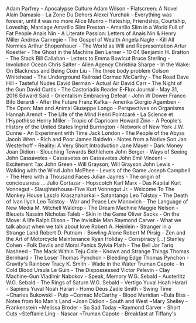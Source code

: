  Adam Parfrey - Apocalypse Culture
 Adam Wilson - Flatscreen: A Novel
 Alain Damasio - La Zone Du Dehors
 Alexei Yurchak - Everything was forever, until it was no more
 Alice Munro - Hateship, Friendship, Courtship, Loveship, Marriage
 Amarillo Slim Preston - Amarillo Slim in a World Full of Fat People
 Anais Nin - A Literate Passion: Letters of Anais Nin & Henry Miller
 Andrew Carnegie - The Gospel of Wealth
 Angela Nagle - Kill All Normies
 Arthur Shopenhauer - The World as Will and Representation
 Artur Koestler - The Ghost in the Machine
 Ben Lerner - 10 04
 Benjamin H. Bratton - The Stack
 Bill Callahan - Letters to Emma Bowlcut
 Bruce Sterling - Involution Ocean
 Chris Salter - Alien Agency
 Christina Sharpe - In the Wake: On Blackness and Being
 Cixin Liu - The three body problem
 Colson Whitehead - The Underground Railroad
 Cormac McCarthy - The Road
 Dave Hill - Tasteful Nudes
 David Berman - Actual Air
 David Carr - The Night of the Gun
 David Curtis - The Castoriadis Reader
 E-Flux Journal - May 31, 2016
 Edward Said - Orientalism
 Embracing Defeat - John W Dower
 Franco Bifo Berardi - After the Future
 Franz Kafka - Amerika
 Giorgio Agamben - The Open: Man and Animal
 Giuseppe Longo - Perspectives on Organisms
 Hannah Arendt - The Life of the Mind
 Henri Pointcaré - La Science et l'Hypothèse
 Henry Miller - Tropic of Capricorn
 Howard Zinn - A People's History of the United States
 Ingrid Burrington - Network of New York
 J.W. Dunne - An Experiment with Time
 Jack London - The People of the Abyss
 Jacob Wren - Rich and Poor
 James Baldwin - Notes from a Native Son
 Jan Westerhoff - Reality: A Very Short Introduction
 Jane Mayer - Dark Money
 Joan Didion - Slouching Towards Bethlehem
 John Berger - Ways of Seeing
 John Cassavetes - Cassavetes on Cassavetes
 John Emil Vincent - Excitement Tax
 John Green - Will Grayson, Will Grayson
 John Lewis - Walking with the Wind
 John McPhee - Levels of the Game
 Joseph Campbell - The Hero with a Thousand Faces
 Julian Jaynes - The origin of conciousness ...
 Julio Cortazar - Hopscotch
 Karl Marx - Das Kapital
 Kurt Vonnegut - Slaughterhouse-Five
 Kurt Vonnegut Jr. - Welcome To The Monkey House
 Laszlo Krasznahorkai - Satantango
 Leo Tolstoy - The Death of Ivan Ilych
 Leo Tolstoy - War and Peace
 Lev Manovich - The Language of New Media
 M. Mitchell Waldrop - The Dream Machine
 Maggie Nelson - Bleuets
 Nassim Nicholas Taleb - Skin in the Game
 Oliver Sacks - On the Move: A life
 Ralph Elison - The Invisible Man
 Raymond Carver - What we talk about when we talk about love
 Robert A. Heinlein - Stranger in a Strange Land
 Robert D. Putnam - Bowling Alone
 Robert M Pirsig - Zen and the Art of Motorcycle Maintenance
 Ryan Holiday - Conspiracy [...]
 Stanley Cohen - Folk Devils and Moral Panics
 Sylvia Plath - The Bell Jar
 Tariq Nasheed - The Mack Within
 Teju Cole - Known and Strange Things
 Thomas Bernhard - The Loser
 Thomas Pynchon - Bleeding Edge
 Thomas Pynchon - Gravity's Rainbow
 Tracy K. Smith - Wade in the Water
 Truman Capote - In Cold Blood
 Ursula Le Guin - The Dispossessed
 Victor Pelevin - Clay Machine-Gun
 Vladimir Nabokov - Speak, Memory
 W.G. Sebald - Austerlitz
 W.G. Sebald - The Rings of Saturn
 W.G. Sebald - Vertigo
 Yuval Hoah Harari - Sapiens
 Yuval Noah Harari - Homo Deus
 Zadie Smith - Swing Time
 ~Charles Bukowski - Pulp
 ~Cormac McCarthy - Blood Meridian
 ~Eula Biss - Notes from No Man's Land
 ~Joan Didion - South and West
 ~Mary Shelley - Frankenstein
 ~Melissa Broder - So Sad Today
 ~Raymond Carver - Short Cuts
 ~Steffanie Ling - Nascar
 ~Truman Capote - Breakfast at Tiffany's
